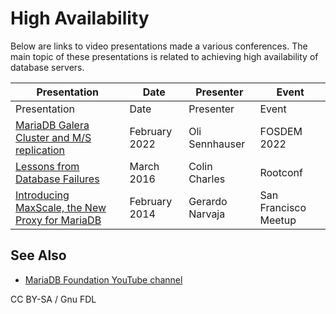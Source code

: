# High Availability

Below are links to video presentations made a various conferences. The main topic of these presentations is related to achieving high availability of database servers.

| Presentation                                                                                   | Date          | Presenter       | Event                |
| ---------------------------------------------------------------------------------------------- | ------------- | --------------- | -------------------- |
| Presentation                                                                                   | Date          | Presenter       | Event                |
| [MariaDB Galera Cluster and M/S replication](https://www.youtube.com/watch?v=Nd0nvltLPdQ)      | February 2022 | Oli Sennhauser  | FOSDEM 2022          |
| [Lessons from Database Failures](https://www.youtube.com/watch?v=5FU8wQet2sY)                  | March 2016    | Colin Charles   | Rootconf             |
| [Introducing MaxScale, the New Proxy for MariaDB](https://www.youtube.com/watch?v=gaA79VEIlHw) | February 2014 | Gerardo Narvaja | San Francisco Meetup |

## See Also

* [MariaDB Foundation YouTube channel](https://www.youtube.com/c/MariaDBFoundation)

CC BY-SA / Gnu FDL

